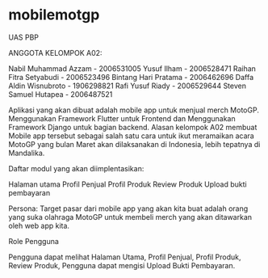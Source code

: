 # mobilemotgp
UAS PBP

ANGGOTA KELOMPOK A02:

Nabil Muhammad Azzam - 2006531005
Yusuf Ilham - 2006528471
Raihan Fitra Setyabudi - 2006523496
Bintang Hari Pratama - 2006462696
Daffa Aldin Wisnubroto - 1906298821
Rafi Yusuf Riady - 2006529644
Steven Samuel Hutapea - 2006487521


Aplikasi yang akan dibuat adalah mobile app untuk menjual merch MotoGP. Menggunakan Framework Flutter untuk Frontend dan Menggunakan Framework Django untuk bagian backend. Alasan kelompok A02 membuat Mobile app tersebut sebagai salah satu cara untuk ikut meramaikan acara MotoGP yang bulan Maret akan dilaksanakan di Indonesia, lebih tepatnya di Mandalika.

Daftar modul yang akan diimplentasikan:

Halaman utama
Profil Penjual
Profil Produk
Review Produk
Upload bukti pembayaran

Persona: Target pasar dari mobile app yang akan kita buat adalah orang yang suka olahraga MotoGP untuk membeli merch yang akan ditawarkan oleh web app kita.

Role Pengguna

Pengguna dapat melihat Halaman Utama, Profil Penjual, Profil Produk, Review Produk,
Pengguna dapat mengisi Upload Bukti Pembayaran.